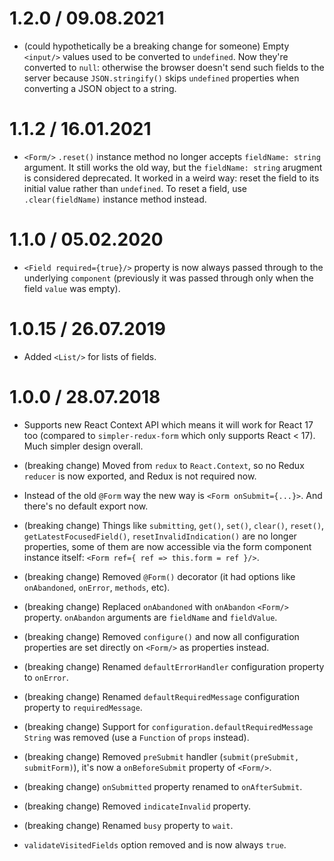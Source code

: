 <!-- pass through `required` property even when the field is not empty: maybe add some `passThroughRequiredWhenNotEmpty` configuration option. -->

1.2.0 / 09.08.2021
==================

* (could hypothetically be a breaking change for someone) Empty `<input/>` values used to be converted to `undefined`. Now they're converted to `null`: otherwise the browser doesn't send such fields to the server because `JSON.stringify()` skips `undefined` properties when converting a JSON object to a string.

1.1.2 / 16.01.2021
===================

* `<Form/>` `.reset()` instance method no longer accepts `fieldName: string` argument. It still works the old way, but the `fieldName: string` arugment is considered deprecated. It worked in a weird way: reset the field to its initial value rather than `undefined`. To reset a field, use `.clear(fieldName)` instance method instead.

1.1.0 / 05.02.2020
===================

* `<Field required={true}/>` property is now always passed through to the underlying `component` (previously it was passed through only when the field `value` was empty).

1.0.15 / 26.07.2019
===================

* Added `<List/>` for lists of fields.

<!-- * `validate(name, values)` now receives a function instead of an object as the second argument: `validate(name, getValues())`. The reason is the addition of `<List/>`. -->

1.0.0 / 28.07.2018
===================

* Supports new React Context API which means it will work for React 17 too (compared to `simpler-redux-form` which only supports React < 17). Much simpler design overall.

* (breaking change) Moved from `redux` to `React.Context`, so no Redux `reducer` is now exported, and Redux is not required now.

* Instead of the old `@Form` way the new way is `<Form onSubmit={...}>`. And there's no default export now.

* (breaking change) Things like `submitting`, `get()`, `set()`, `clear()`, `reset()`, `getLatestFocusedField()`, `resetInvalidIndication()` are no longer properties, some of them are now accessible via the form component instance itself: `<Form ref={ ref => this.form = ref }/>`.

* (breaking change) Removed `@Form()` decorator (it had options like `onAbandoned`, `onError`, `methods`, etc).

* (breaking change) Replaced `onAbandoned` with `onAbandon` `<Form/>` property. `onAbandon` arguments are `fieldName` and `fieldValue`.

* (breaking change) Removed `configure()` and now all configuration properties are set directly on `<Form/>` as properties instead.

* (breaking change) Renamed `defaultErrorHandler` configuration property to `onError`.

* (breaking change) Renamed `defaultRequiredMessage` configuration property to `requiredMessage`.

* (breaking change) Support for `configuration.defaultRequiredMessage` `String` was removed (use a `Function` of `props` instead).

* (breaking change) Removed `preSubmit` handler (`submit(preSubmit, submitForm)`), it's now a `onBeforeSubmit` property of `<Form/>`.

* (breaking change) `onSubmitted` property renamed to `onAfterSubmit`.

* (breaking change) Removed `indicateInvalid` property.

* (breaking change) Renamed `busy` property to `wait`.

* `validateVisitedFields` option removed and is now always `true`.

